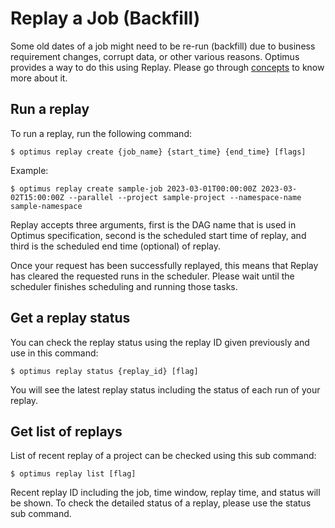 # Replay a Job (Backfill)
Some old dates of a job might need to be re-run (backfill) due to business requirement changes, corrupt data, or other 
various reasons. Optimus provides a way to do this using Replay. Please go through [concepts](../concepts/replay-and-backup.md) to know more about it.

## Run a replay
To run a replay, run the following command:
```shell
$ optimus replay create {job_name} {start_time} {end_time} [flags]
```

Example:
```shell
$ optimus replay create sample-job 2023-03-01T00:00:00Z 2023-03-02T15:00:00Z --parallel --project sample-project --namespace-name sample-namespace
```

Replay accepts three arguments, first is the DAG name that is used in Optimus specification, second is the scheduled 
start time of replay, and third is the scheduled end time (optional) of replay.

Once your request has been successfully replayed, this means that Replay has cleared the requested runs in the scheduler. 
Please wait until the scheduler finishes scheduling and running those tasks.

## Get a replay status
You can check the replay status using the replay ID given previously and use in this command:
```shell
$ optimus replay status {replay_id} [flag]
```

You will see the latest replay status including the status of each run of your replay.

## Get list of replays
List of recent replay of a project can be checked using this sub command:
```shell
$ optimus replay list [flag]
```

Recent replay ID including the job, time window, replay time, and status will be shown. To check the detailed status 
of a replay, please use the status sub command.
